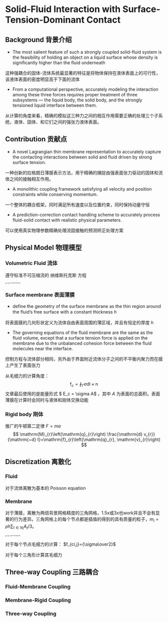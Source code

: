 # Solid-Fluid Interaction with Surface-Tension-Dominant Contact

## Background 背景介绍

+ The most salient feature of such a strongly coupled solid-fluid system is the feasibility of holding an object on a liquid surface whose density is significantly higher than the fluid underneath

这种强耦合的固体-流体系统最显著的特征是将物体保持在液体表面上的可行性，该液体表面的密度明显高于下面的流体

+ From a computational perspective, accurately modeling the interaction among these three forces requires proper treatment of three subsystems — the liquid body, the solid body, and the strongly tensioned liquid interface between them.

从计算的角度来看，精确的模拟这三种力之间的相互作用需要正确的处理三个子系统，液体、固体、和它们之间的强张力液体表面。

## Contribution 贡献点

+ A novel Lagrangian thin membrane representation to accurately capture the  contacting interactions between solid and fluid driven by strong surface  tension.

一种创新的拉格朗日薄膜表示方法，用于精确的捕捉由强表面张力驱动的固体和流体之间的接触相互作用。

+ A monolithic coupling framework satisfying all velocity and position constraints  while conserving momentum.

一个整体的耦合框架，同时满足所有速度以及位置约束，同时保持动量守恒

+ A prediction-correction contact handling scheme to accurately process  fluid-solid contact with realistic physical parameters.

可以使用真实物理参数精确处理流固接触的预测矫正处理方案

## Physical Model 物理模型

###  Volumetric Fluid 流体

遵守标准不可压缩流的 纳维斯托克斯 方程

<img src="D:\Workspace\ComputerGraphicsLearning\works\figs\navier-stokes.png" alt="image-20210719215531545" style="zoom:25%;" />

### Surface membrane 表面薄膜

+ define the geometry of the surface membrane as the thin region around the  fluid’s free surface with a constant thickness ℎ

将表面膜的几何形状定义为流体自由表面周围的薄区域，并且有恒定的厚度 ℎ

+ The governing equations of the fluid membrane are the same as the fluid volume,  except that a surface tension force is applied on the membrane due to the  unbalanced cohesion force between the fluid molecules near the interface.

控制方程与流体部分相同，另外由于界面附近流体分子之间的不平衡内聚力而在膜上产生了表面张力

从毛细力的计算角度：
$$
\mathrm{f}_{c}=\oint_{\Gamma} \sigma \mathrm{d} \mathrm{l} \times \mathrm{n}
$$
文章最后使用的是能量形式 $ E_c = \sigma A$ ，其中 $A$ 为表面的总面积。表面薄膜在计算时会同时与液体和刚体交换动能

### Rigid body 刚体

推广的牛顿第二定律 $F = ma$
$$
\mathrm{M}_{r}\left(\mathrm{q}_{r}\right) \frac{\mathrm{d} v_{r}}{\mathrm{~d} t}=\mathrm{f}_{r}\left(\mathrm{q}_{r}, \mathrm{v}_{r}\right)
$$

## Discretization 离散化

### Fluid

对于流体离散为基本的 Poisson equation

### Membrane

对于薄膜，离散为两倍背景网格精度的三角网格，1.5x或3x也work并且不会有显著的行为差异。三角网格上的每个节点都是插值的得到的具有质量的粒子，$m_{i}=\rho h \sum_{t \in N_{i}} A_{t} / 3$。

<img src="D:\Workspace\ComputerGraphicsLearning\works\figs\membrane1.png" alt="image-20210720114811059" style="zoom: 25%;" />

对于每个节点毛细力的计算： $f_{ci,j}={\sigma\over2}$

对于每个三角形计算其毛细力

## Three-way Coupling 三路耦合

### Fluid-Membrane Coupling

### Membrane-Rigid Coupling

### Three-way Coupling





